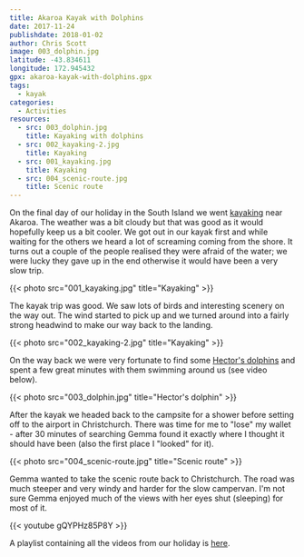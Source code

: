 ```yaml
---
title: Akaroa Kayak with Dolphins
date: 2017-11-24
publishdate: 2018-01-02
author: Chris Scott
image: 003_dolphin.jpg
latitude: -43.834611
longitude: 172.945432
gpx: akaroa-kayak-with-dolphins.gpx
tags:
  - kayak
categories:
  - Activities
resources:
  - src: 003_dolphin.jpg
    title: Kayaking with dolphins
  - src: 002_kayaking-2.jpg
    title: Kayaking
  - src: 001_kayaking.jpg
    title: Kayaking
  - src: 004_scenic-route.jpg
    title: Scenic route
---
```


On the final day of our holiday in the South Island we went [kayaking](http://akaroakayaks.com/sunrise-wildlife/) near Akaroa.
The weather was a bit cloudy but that was good as it would hopefully keep us a bit cooler.
We got out in our kayak first and while waiting for the others we heard a lot of screaming coming from the shore.
It turns out a couple of the people realised they were afraid of the water; we were lucky they gave up in the end otherwise it would have been a very slow trip.

{{< photo src="001_kayaking.jpg" title="Kayaking" >}}

The kayak trip was good.
We saw lots of birds and interesting scenery on the way out.
The wind started to pick up and we turned around into a fairly strong headwind to make our way back to the landing.

{{< photo src="002_kayaking-2.jpg" title="Kayaking" >}}

On the way back we were very fortunate to find some [Hector's dolphins](https://en.wikipedia.org/wiki/Hector%27s_dolphin) and spent a few great minutes with them swimming around us (see video below).

{{< photo src="003_dolphin.jpg" title="Hector's dolphin" >}}

After the kayak we headed back to the campsite for a shower before setting off to the airport in Christchurch.
There was time for me to "lose" my wallet - after 30 minutes of searching Gemma found it exactly where I thought it should have been (also the first place I "looked" for it).

{{< photo src="004_scenic-route.jpg" title="Scenic route" >}}

Gemma wanted to take the scenic route back to Christchurch.
The road was much steeper and very windy and harder for the slow campervan.
I'm not sure Gemma enjoyed much of the views with her eyes shut (sleeping) for most of it.

{{< youtube gQYPHz85P8Y >}}

A playlist containing all the videos from our holiday is [here](https://www.youtube.com/playlist?list=PLn395bT2uxGUtIpnEygg-NJ1yrB1HpiWF).